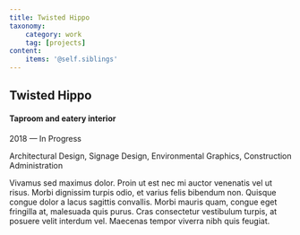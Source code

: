 ```yaml
---
title: Twisted Hippo
taxonomy:
    category: work
    tag: [projects]
content:
	items: '@self.siblings'
---
```



## Twisted Hippo
#### Taproom and eatery interior

<span class="textcolor">2018 — In Progress</span>

Architectural Design, Signage Design, Environmental Graphics, Construction Administration

Vivamus sed maximus dolor. Proin ut est nec mi auctor venenatis vel ut risus. Morbi dignissim turpis odio, et varius felis bibendum non. Quisque congue dolor a lacus sagittis convallis. Morbi mauris quam, congue eget fringilla at, malesuada quis purus. Cras consectetur vestibulum turpis, at posuere velit interdum vel. Maecenas tempor viverra nibh quis feugiat.
